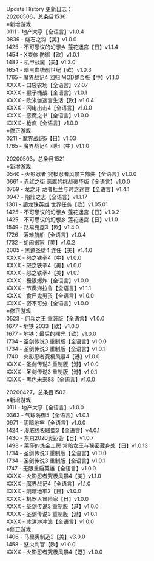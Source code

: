 Update History 更新日志：  
20200506，总条目1536  
※新增游戏  
0111 - 地产大亨【全语言】v1.0.4  
0839 - 燧石之钩【美】v1.0.0  
1425 - 不可思议的幻想乡 莲花迷宫【日】v1.1.4  
1454 - X变体 防御【欧】v1.0.1  
1482 - 机甲战魔【美】v1.3.0  
1654 - 暗黑血统创世纪【欧】v1.0.3  
1765 - 魔界战记4 回归 MOD整合版【中】v1.1.0  
XXXX - 口袋农场【全语言】v2.07  
XXXX - 猴子桶战【全语言】v1.0.1  
XXXX - 欧米伽迷宫生活【欧】v1.0.4  
XXXX - 闪电出击4【全语言】v1.0.0  
XXXX - 恶魔之书【全语言】v1.0.0  
XXXX - 枪疯【全语言】v1.0.0  
※修正游戏  
0211 - 魔界战记5【日】v1.03  
1765 - 魔界战记4 回归【中】v1.1.0  
  
20200503，总条目1521  
※新增游戏  
0540 - 火影忍者 究极忍者风暴三部曲【全语言】v1.0.0  
0661 - 赤红之街 恶魔的挑战豪华版【全语言】v1.0.0  
0769 - 龙之牙 龙者杜兰与时之迷宫【全语言】v1.4.1  
0947 - 陷阵之志【全语言】v1.1.17  
1301 - 超龙珠英雄 世界任务【欧】v1.05.01  
1425 - 不可思议的幻想乡 莲花迷宫【日】v1.0.2  
1425 - 不可思议的幻想乡 莲花迷宫【日】v1.1.0  
1549 - 路易鬼屋3【欧】v1.4.0  
1726 - 落难航船【全语言】v1.0.4  
1732 - 胡闹搬家【美】v1.0.2  
2005 - 黑道圣徒4 连任【美】v1.4.0  
XXXX - 怒之铁拳4【中】v1.0.0  
XXXX - 怒之铁拳4【美】v1.0.0  
XXXX - 怒之铁拳4【美】v1.0.1  
XXXX - 极限爆炸【全语言】v1.0.0  
XXXX - 节奏海拉鲁【全语言】v1.1.1  
XXXX - 食尸鬼男孩【全语言】v1.0.0  
XXXX - 密不可分【全语言】v1.0.0  
※修正游戏  
0523 - 佣兵之王 重装版【全语言】v1.0.0  
1677 - 地铁 2033【欧】v1.0.0  
1677 - 地铁：最后的曙光【欧】v1.0.0  
1734 - 圣剑传说3 重制版【全语言】v1.0.0  
1734 - 圣剑传说3 重制版【全语言】v1.0.1  
1740 - 火影忍者究极风暴4【港】v1.0.0  
XXXX - 圣剑传说3 重制版【港】v1.0.0  
XXXX - 圣剑传说3 重制版【港】v1.0.1  
XXXX - 黑色未来88【全语言】v1.0.0  
  
20200427，总条目1502  
※新增游戏  
0111 - 地产大亨【全语言】v1.0.0  
0362 - 气球防御5【全语言】v1.0.1  
0971 - 阴暗地牢【全语言】v1.0.0  
1424 - 漫威终极联盟3【全语言】v4.0.1  
1430 - 东京2020奥运会【日】v1.0.7  
1498 - 莱莎的炼金工房 常暗女王与秘密藏身处【日】v1.0.13  
1734 - 圣剑传说3 重制版【全语言】v1.0.0  
1734 - 圣剑传说3 重制版【全语言】v1.0.1  
1747 - 无限重启英雄【全语言】v1.0.0  
XXXX - 火影忍者究极风暴4【美】v1.1.0  
XXXX - 魔界战记4【全语言】v1.1.0   
XXXX - 阴暗地牢2【日】v1.0.0  
XXXX - 机器人冒险家【日】v1.0.0  
XXXX - 圣剑传说3 重制版【港】v1.0.0  
XXXX - 圣剑传说3 重制版【港】v1.0.1  
XXXX - 冰淇淋冲浪【全语言】v1.0.0  
※修正游戏  
1406 - 马里奥制造2【美】v3.0.0  
1458 - 怒火判官【欧】v1.0.0  
XXXX - 火影忍者究极风暴4【港】v1.0.0
